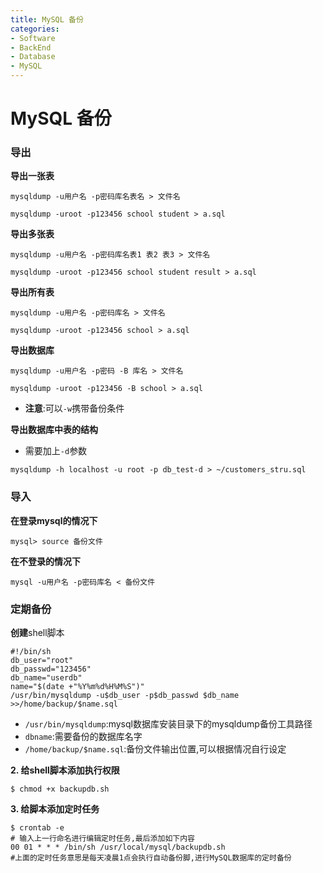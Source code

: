 ```yaml
---
title: MySQL 备份
categories:
- Software
- BackEnd
- Database
- MySQL
---
```

# MySQL 备份

### 导出

**导出一张表**

```mysql
mysqldump -u用户名 -p密码库名表名 > 文件名

mysqldump -uroot -p123456 school student > a.sql
```

**导出多张表**

```mysql
mysqldump -u用户名 -p密码库名表1 表2 表3 > 文件名

mysqldump -uroot -p123456 school student result > a.sql
```

**导出所有表**

```mysql
mysqldump -u用户名 -p密码库名 > 文件名

mysqldump -uroot -p123456 school > a.sql
```

**导出数据库**

```mysql
mysqldump -u用户名 -p密码 -B 库名 > 文件名

mysqldump -uroot -p123456 -B school > a.sql
```

- **注意**:可以`-w`携带备份条件

**导出数据库中表的结构**

- 需要加上`-d`参数

```shell
mysqldump -h localhost -u root -p db_test-d > ~/customers_stru.sql
```

### 导入

**在登录mysql的情况下**

```mysql
mysql> source 备份文件
```

**在不登录的情况下**

```shell
mysql -u用户名 -p密码库名 < 备份文件
```

### 定期备份

**创建**shell脚本

```shell
#!/bin/sh
db_user="root"
db_passwd="123456"
db_name="userdb"
name="$(date +"%Y%m%d%H%M%S")"
/usr/bin/mysqldump -u$db_user -p$db_passwd $db_name >>/home/backup/$name.sql
```

- `/usr/bin/mysqldump`:mysql数据库安装目录下的mysqldump备份工具路径
- `dbname`:需要备份的数据库名字
- `/home/backup/$name.sql`:备份文件输出位置,可以根据情况自行设定

**2. 给shell脚本添加执行权限**

```shell
$ chmod +x backupdb.sh
```

**3. 给脚本添加定时任务**

```shell
$ crontab -e
# 输入上一行命名进行编辑定时任务,最后添加如下内容
00 01 * * * /bin/sh /usr/local/mysql/backupdb.sh
#上面的定时任务意思是每天凌晨1点会执行自动备份脚,进行MySQL数据库的定时备份
```
